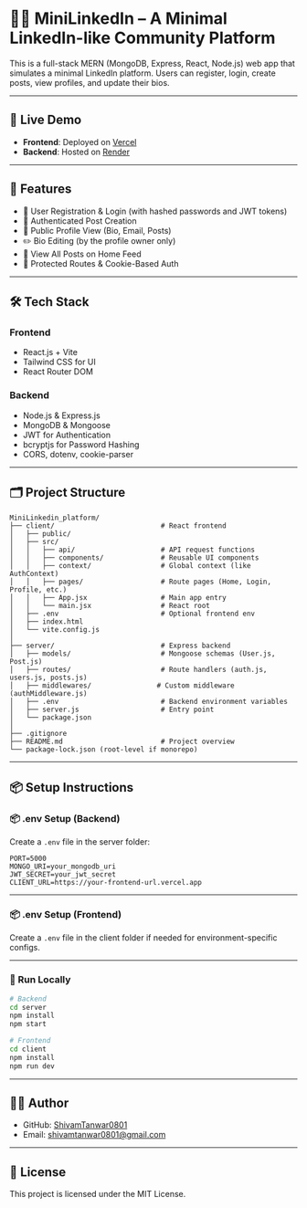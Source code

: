 # 🧑‍💼 MiniLinkedIn – A Minimal LinkedIn-like Community Platform

This is a full-stack MERN (MongoDB, Express, React, Node.js) web app that simulates a minimal LinkedIn platform. Users can register, login, create posts, view profiles, and update their bios.

---

## 🚀 Live Demo

- **Frontend**: Deployed on [Vercel](https://mini-linked-in-frontend.vercel.app)
- **Backend**: Hosted on [Render](https://minilinkedin-backend-tvto.onrender.com)

---

## 🧩 Features

- 🔐 User Registration & Login (with hashed passwords and JWT tokens)
- 📝 Authenticated Post Creation
- 👤 Public Profile View (Bio, Email, Posts)
- ✏️ Bio Editing (by the profile owner only)
- 📜 View All Posts on Home Feed
- 📎 Protected Routes & Cookie-Based Auth

---

## 🛠️ Tech Stack

### Frontend

- React.js + Vite
- Tailwind CSS for UI
- React Router DOM

### Backend

- Node.js & Express.js
- MongoDB & Mongoose
- JWT for Authentication
- bcryptjs for Password Hashing
- CORS, dotenv, cookie-parser

---

## 🗂 Project Structure

```
MiniLinkedin_platform/
├── client/                          # React frontend
│   ├── public/
│   ├── src/
│   │   ├── api/                     # API request functions
│   │   ├── components/              # Reusable UI components
│   │   ├── context/                 # Global context (like AuthContext)
│   │   ├── pages/                   # Route pages (Home, Login, Profile, etc.)
│   │   ├── App.jsx                  # Main app entry
│   │   └── main.jsx                 # React root
│   ├── .env                         # Optional frontend env
│   ├── index.html
│   └── vite.config.js
│
├── server/                          # Express backend
│   ├── models/                      # Mongoose schemas (User.js, Post.js)
│   ├── routes/                      # Route handlers (auth.js, users.js, posts.js)
│   ├── middlewares/                # Custom middleware (authMiddleware.js)
│   ├── .env                         # Backend environment variables
│   ├── server.js                    # Entry point
│   └── package.json
│
├── .gitignore
├── README.md                        # Project overview
└── package-lock.json (root-level if monorepo)
```

---

## 📦 Setup Instructions

### 📦 .env Setup (Backend)

Create a `.env` file in the server folder:

```
PORT=5000
MONGO_URI=your_mongodb_uri
JWT_SECRET=your_jwt_secret
CLIENT_URL=https://your-frontend-url.vercel.app
```

---

### 📦 .env Setup (Frontend)

Create a `.env` file in the client folder if needed for environment-specific configs.

---

### 🧪 Run Locally

```bash
# Backend
cd server
npm install
npm start

# Frontend
cd client
npm install
npm run dev
```

---

## 🧑‍💻 Author

- GitHub: [ShivamTanwar0801](https://github.com/ShivamTanwar0801)
- Email: shivamtanwar0801@gmail.com

---

## 📜 License

This project is licensed under the MIT License.
